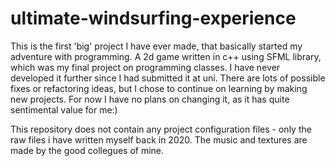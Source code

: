 # ultimate-windsurfing-experience
This is the first 'big' project I have ever made, that basically started my adventure with programming.
A 2d game written in c++ using SFML library, which was my final project on programming classes.
I have never developed it further since I had submitted it at uni.
There are lots of possible fixes or refactoring ideas, but I chose to continue on learning by making new projects.
For now I have no plans on changing it, as it has quite sentimental value for me:)

This repository does not contain any project configuration files - only the raw files i have written myself back in 2020.
The music and textures are made by the good collegues of mine.
